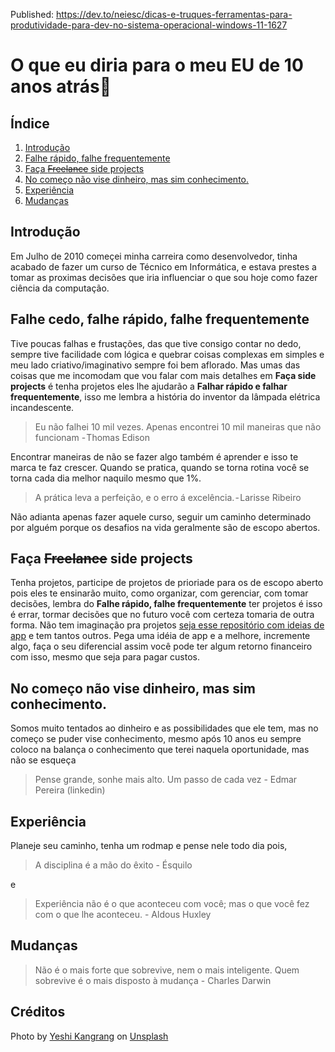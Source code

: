 Published: https://dev.to/neiesc/dicas-e-truques-ferramentas-para-produtividade-para-dev-no-sistema-operacional-windows-11-1627

# O que eu diria para o meu EU de 10 anos atrás🔮
## Índice
1. [Introdução](#1-introducao)
2. [Falhe rápido, falhe frequentemente](#2-falhe-rapido)
3. [Faça ~~Freelance~~ side projects](#3-side-projects)
4. [No começo não vise dinheiro, mas sim conhecimento.](#4-conhecimento)
5. [Experiência ](#5-experiencia)
6. [Mudanças](#6-mudancas)

## Introdução <a name="1-introducao"></a>
Em Julho de 2010 começei minha carreira como desenvolvedor, tinha acabado de fazer um curso de Técnico em Informática, e estava prestes a tomar as proximas decisões que iria influenciar o que sou hoje como fazer ciência da computação.

## Falhe cedo, falhe rápido, falhe frequentemente <a name="2-falhe-rapido"></a>
Tive poucas falhas e frustações, das que tive consigo contar no dedo, sempre tive facilidade com lógica e quebrar coisas complexas em simples e meu lado criativo/imaginativo sempre foi bem aflorado. Mas umas das coisas que me incomodam que vou falar com mais detalhes em **Faça side projects** é tenha projetos eles lhe ajudarão a **Falhar rápido e falhar frequentemente**, isso me lembra a história do inventor da lâmpada elétrica incandescente.

> Eu não falhei 10 mil vezes. Apenas encontrei 10 mil maneiras que não funcionam - Thomas Edison

Encontrar maneiras de não se fazer algo também é aprender e isso te marca te faz crescer. Quando se pratica, quando se torna rotina você se torna cada dia melhor naquilo mesmo que 1%.

> A prática leva a perfeição, e o erro á excelência. - Larisse Ribeiro

Não adianta apenas fazer aquele curso, seguir um caminho determinado por alguém porque os desafios na vida geralmente são de escopo abertos.

## Faça ~~Freelance~~ side projects <a name="3-side-projects"></a>
Tenha projetos, participe de projetos de prioriade para os de escopo aberto pois eles te ensinarão muito, como organizar, com gerenciar, com tomar decisões, lembra do **Falhe rápido, falhe frequentemente** ter projetos é isso é errar, tormar decisões que no futuro você com certeza tomaria de outra forma. Não tem imaginação pra projetos [seja esse repositório com ideias de app](https://github.com/florinpop17/app-ideas) e tem tantos outros. Pega uma idéia de app e a melhore, incremente algo, faça o seu diferencial assim você pode ter algum retorno financeiro com isso, mesmo que seja para pagar custos.

## No começo não vise dinheiro, mas sim conhecimento. <a name="4-conhecimento"></a>
Somos muito tentados ao dinheiro e as possibilidades que ele tem, mas no começo se puder vise conhecimento, mesmo após 10 anos eu sempre coloco na balança o conhecimento que terei naquela oportunidade, mas não se esqueça 
> Pense grande, sonhe mais alto. Um passo de cada vez - Edmar Pereira (linkedin)

## Experiência <a name="5-experiencia"></a>
Planeje seu caminho, tenha um rodmap e pense nele todo dia pois,
> A disciplina é a mão do êxito - Ésquilo

e

> Experiência não é o que aconteceu com você; mas o que você fez com o que lhe aconteceu. - Aldous Huxley

## Mudanças <a name="6-mudancas"></a>
> Não é o mais forte que sobrevive, nem o mais inteligente. Quem sobrevive é o mais disposto à mudança - Charles Darwin

## Créditos
Photo by [Yeshi Kangrang](https://unsplash.com/@omgitsyeshi?utm_source=unsplash&utm_medium=referral&utm_content=creditCopyText) on [Unsplash](https://unsplash.com/s/photos/philosophy?utm_source=unsplash&utm_medium=referral&utm_content=creditCopyText)